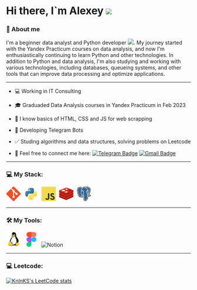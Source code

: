 # Hi there, I`m Alexey <img src="https://github.com/blackcater/blackcater/raw/main/images/Hi.gif" height="32"/></h1>


### 🔭 About me


I'm a beginner data analyst and Python developer <img src="https://media.giphy.com/media/WUlplcMpOCEmTGBtBW/giphy.gif" width="30px">. My journey started with the Yandex Practicum courses on data analysis, and now I'm enthusiastically continuing to learn Python and other technologies. In addition to Python and data analysis, I'm also studying and working with various technologies, including databases, queueing systems, and other tools that can improve data processing and optimize applications.
___


* 💻 Working in IT Consulting

* 🎓 Graduaded Data Analysis courses in Yandex Practicum in Feb 2023

* 🦩 I know basics of HTML, CSS and JS for web scrapping

* 🤖 Developing Telegram Bots

* ✅ Studing algorithms and data structures, solving problems on Leetcode

* 📧 Feel free to connect me here: [![Telegram Badge](https://img.shields.io/badge/-lisanskiyalexey-blue?style=flat&logo=Telegram&logoColor=white)](https://t.me/alisanskiy) [![Gmail Badge](https://img.shields.io/badge/-Gmail-red?style=flat&logo=Gmail&logoColor=white)](mailto:alekseylisanskiy@gmail.com)




___

### 💻 My Stack:

<div>
  <img src="https://github.com/devicons/devicon/blob/master/icons/git/git-original.svg" title="git" alt="git" width="40" height="40"/>&nbsp
  <img src="https://github.com/devicons/devicon/blob/master/icons/python/python-original.svg" title="python" alt="python" width="40" height="40"/>&nbsp
  <img src="https://github.com/devicons/devicon/blob/master/icons/javascript/javascript-original.svg" title="javascript" alt="javascript" width="40" height="40"/>&nbsp
  <img src="https://github.com/devicons/devicon/blob/master/icons/redis/redis-original.svg" title="redis" alt="redis" width="40" height="40"/>&nbsp
  <!-- <img src="https://cncf-branding.netlify.app/img/projects/nats/icon/color/nats-icon-color.svg" title="NATS" alt="NATS" width="40" height="40"/>&nbsp -->
  <img src="https://github.com/devicons/devicon/blob/master/icons/postgresql/postgresql-original.svg" title="postgresql" alt="postgresql" width="40" height="40"/>&nbsp

</div>

___

### 🛠 My Tools:

<div>

  <img src="https://github.com/devicons/devicon/blob/master/icons/linux/linux-original.svg" title="linux" alt="linux" width="40" height="40"/>&nbsp;
  <img src="https://github.com/devicons/devicon/blob/master/icons/figma/figma-original.svg" title="figma" alt="figma" width="40" height="40"/>&nbsp;
  <img src="https://upload.wikimedia.org/wikipedia/commons/e/e9/Notion-logo.svg" title="Notion" alt="Notion" width="40" height="40"/>&nbsp;
</div>

___
### 💻 Leetcode:

[![KnlnKS's LeetCode stats](https://leetcode-stats-six.vercel.app/api?username=Lisanskiy&theme=dark)](https://github.com/KnlnKS/leetcode-stats)